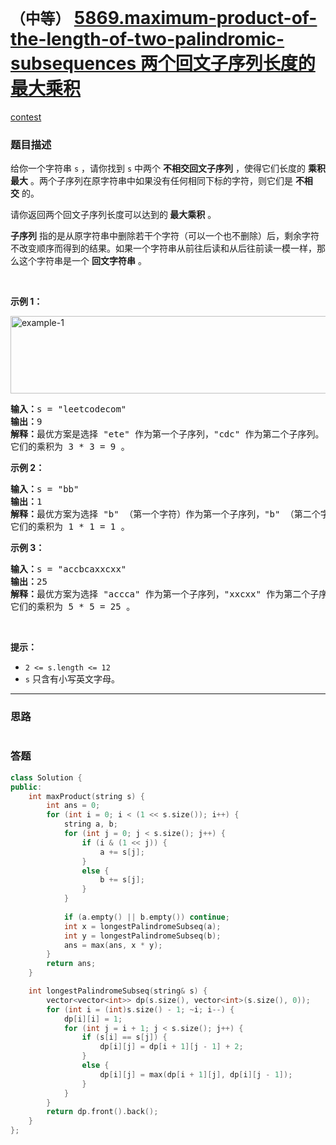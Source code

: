 # `（中等）` [5869.maximum-product-of-the-length-of-two-palindromic-subsequences 两个回文子序列长度的最大乘积](https://leetcode-cn.com/problems/maximum-product-of-the-length-of-two-palindromic-subsequences/)

[contest](https://leetcode-cn.com/contest/weekly-contest-258/problems/maximum-product-of-the-length-of-two-palindromic-subsequences/)

### 题目描述
<div class="notranslate"><p>给你一个字符串&nbsp;<code>s</code>&nbsp;，请你找到&nbsp;<code>s</code>&nbsp;中两个&nbsp;<strong>不相交回文子序列</strong>&nbsp;，使得它们长度的&nbsp;<strong>乘积最大</strong>&nbsp;。两个子序列在原字符串中如果没有任何相同下标的字符，则它们是&nbsp;<strong>不相交</strong>&nbsp;的。</p>

<p>请你返回两个回文子序列长度可以达到的<strong>&nbsp;最大乘积</strong>&nbsp;。</p>

<p><strong>子序列</strong>&nbsp;指的是从原字符串中删除若干个字符（可以一个也不删除）后，剩余字符不改变顺序而得到的结果。如果一个字符串从前往后读和从后往前读一模一样，那么这个字符串是一个 <strong>回文字符串</strong>&nbsp;。</p>

<p>&nbsp;</p>

<p><strong>示例 1：</strong></p>

<p><img style="width: 550px; height: 124px;" src="https://assets.leetcode.com/uploads/2021/08/24/two-palindromic-subsequences.png" alt="example-1"></p>

<pre><b>输入：</b>s = "leetcodecom"
<b>输出：</b>9
<b>解释：</b>最优方案是选择 "ete" 作为第一个子序列，"cdc" 作为第二个子序列。
它们的乘积为 3 * 3 = 9 。
</pre>

<p><strong>示例 2：</strong></p>

<pre><b>输入：</b>s = "bb"
<b>输出：</b>1
<b>解释：</b>最优方案为选择 "b" （第一个字符）作为第一个子序列，"b" （第二个字符）作为第二个子序列。
它们的乘积为 1 * 1 = 1 。
</pre>

<p><strong>示例 3：</strong></p>

<pre><b>输入：</b>s = "accbcaxxcxx"
<b>输出：</b>25
<b>解释：</b>最优方案为选择 "accca" 作为第一个子序列，"xxcxx" 作为第二个子序列。
它们的乘积为 5 * 5 = 25 。
</pre>

<p>&nbsp;</p>

<p><strong>提示：</strong></p>

<ul>
	<li><code>2 &lt;= s.length &lt;= 12</code></li>
	<li><code>s</code>&nbsp;只含有小写英文字母。</li>
</ul>
</div>

---
### 思路
```
```



### 答题
``` C++
class Solution {
public:
    int maxProduct(string s) {
        int ans = 0;
        for (int i = 0; i < (1 << s.size()); i++) {
            string a, b;
            for (int j = 0; j < s.size(); j++) {
                if (i & (1 << j)) {
                    a += s[j];
                }
                else {
                    b += s[j];
                }
            }
            
            if (a.empty() || b.empty()) continue;
            int x = longestPalindromeSubseq(a);
            int y = longestPalindromeSubseq(b);
            ans = max(ans, x * y);
        }
        return ans;
    }

    int longestPalindromeSubseq(string& s) {
        vector<vector<int>> dp(s.size(), vector<int>(s.size(), 0));
        for (int i = (int)s.size() - 1; ~i; i--) {
            dp[i][i] = 1;
            for (int j = i + 1; j < s.size(); j++) {
                if (s[i] == s[j]) {
                    dp[i][j] = dp[i + 1][j - 1] + 2;
                }
                else {
                    dp[i][j] = max(dp[i + 1][j], dp[i][j - 1]);
                }
            }
        }
        return dp.front().back();
    }
};
```





